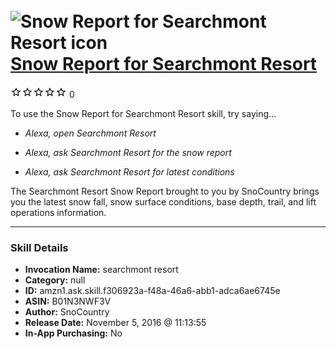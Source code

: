 # &nbsp;<img src="skill_icon" alt="Snow Report for Searchmont Resort icon" width="36"> [Snow Report for Searchmont Resort](http://alexa.amazon.com/#skills/amzn1.ask.skill.f306923a-f48a-46a6-abb1-adca6ae6745e)
![0 stars](../../images/ic_star_border_black_18dp_1x.png)![0 stars](../../images/ic_star_border_black_18dp_1x.png)![0 stars](../../images/ic_star_border_black_18dp_1x.png)![0 stars](../../images/ic_star_border_black_18dp_1x.png)![0 stars](../../images/ic_star_border_black_18dp_1x.png) 0

To use the Snow Report for Searchmont Resort skill, try saying...

* *Alexa, open Searchmont Resort*

* *Alexa, ask Searchmont Resort for the snow report*

* *Alexa, ask Searchmont Resort for latest conditions*

The Searchmont Resort Snow Report brought to you by SnoCountry brings you the latest snow fall, snow surface conditions,  base depth, trail, and lift operations information.

***

### Skill Details

* **Invocation Name:** searchmont resort
* **Category:** null
* **ID:** amzn1.ask.skill.f306923a-f48a-46a6-abb1-adca6ae6745e
* **ASIN:** B01N3NWF3V
* **Author:** SnoCountry
* **Release Date:** November 5, 2016 @ 11:13:55
* **In-App Purchasing:** No
